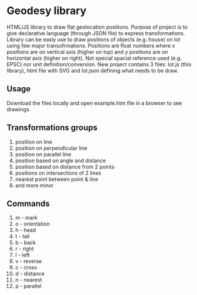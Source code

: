 # Geodesy library

HTML/JS library to draw flat geolocation positions. 
Purpose of project is to give declarative language (through JSON file) to express transformations. 
Library can be easly use to draw positions of objects (e.g. house) on lot using few major transofrmations.
Positions are float numbers where x positions are on vertical axis (higher on top) and y positions are on horizontal axis (higher on right).
Not special spacial reference used (e.g. EPSC) nor unit definition/conversion.
New project contains 3 files: lot.js (this library), html file with SVG and lot.json defining what needs to be draw.

## Usage 
Download the files locally and open example.htm file in a browser to see drawings.

## Transformations groups

1. position on line
1. position on perpendicular line
1. position on parallel line
1. position based on angle and distance
1. position based on distance from 2 points
1. positions on intersections of 2 lines
1. nearest point between point & line
1. and more minor 

## Commands 

1. m - mark
1. o - orientation
1. h - head 
1. t - tail
1. b - back
1. r - right
1. l - left
1. v - reverse
1. c - cross
1. d - distance
1. n - nearest
1. p - parallel
